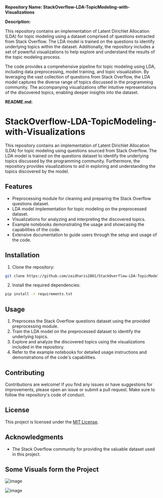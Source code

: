 **Repository Name: StackOverflow-LDA-TopicModeling-with-Visualizations**

**Description:**

This repository contains an implementation of Latent Dirichlet Allocation (LDA) for topic modeling using a dataset comprised of questions extracted from Stack Overflow. The LDA model is trained on the questions to identify underlying topics within the dataset. Additionally, the repository includes a set of powerful visualizations to help explore and understand the results of the topic modeling process.

The code provides a comprehensive pipeline for topic modeling using LDA, including data preprocessing, model training, and topic visualization. By leveraging the vast collection of questions from Stack Overflow, the LDA model captures the diverse range of topics discussed in the programming community. The accompanying visualizations offer intuitive representations of the discovered topics, enabling deeper insights into the dataset.

**README.md:**

# StackOverflow-LDA-TopicModeling-with-Visualizations

This repository contains an implementation of Latent Dirichlet Allocation (LDA) for topic modeling using questions sourced from Stack Overflow. The LDA model is trained on the questions dataset to identify the underlying topics discussed by the programming community. Furthermore, the repository provides visualizations to aid in exploring and understanding the topics discovered by the model.

## Features

- Preprocessing module for cleaning and preparing the Stack Overflow questions dataset.
- LDA model implementation for topic modeling on the preprocessed dataset.
- Visualizations for analyzing and interpreting the discovered topics.
- Example notebooks demonstrating the usage and showcasing the capabilities of the code.
- Extensive documentation to guide users through the setup and usage of the code.

## Installation

1. Clone the repository:

```bash
git clone https://github.com/zaidharis2801/StackOverflow-LDA-TopicModeling-with-Visualizations.git
```

2. Install the required dependencies:

```bash
pip install -r requirements.txt
```

## Usage

1. Preprocess the Stack Overflow questions dataset using the provided preprocessing module.
2. Train the LDA model on the preprocessed dataset to identify the underlying topics.
3. Explore and analyze the discovered topics using the visualizations included in the repository.
4. Refer to the example notebooks for detailed usage instructions and demonstrations of the code's capabilities.

## Contributing

Contributions are welcome! If you find any issues or have suggestions for improvements, please open an issue or submit a pull request. Make sure to follow the repository's code of conduct.

## License

This project is licensed under the [MIT License](LICENSE).

## Acknowledgments

- The Stack Overflow community for providing the valuable dataset used in this project.
## Some Visuals form the Project
![image](https://github.com/zaidharis2801/StackOverflow-LDA-TopicModeling-with-Visualizations/assets/74443360/fd9f9db7-70e0-4092-8ceb-c1504d589280)




![image](https://github.com/zaidharis2801/StackOverflow-LDA-TopicModeling-with-Visualizations/assets/74443360/dce60e82-d918-44bd-92ac-f9f2565032f0)

